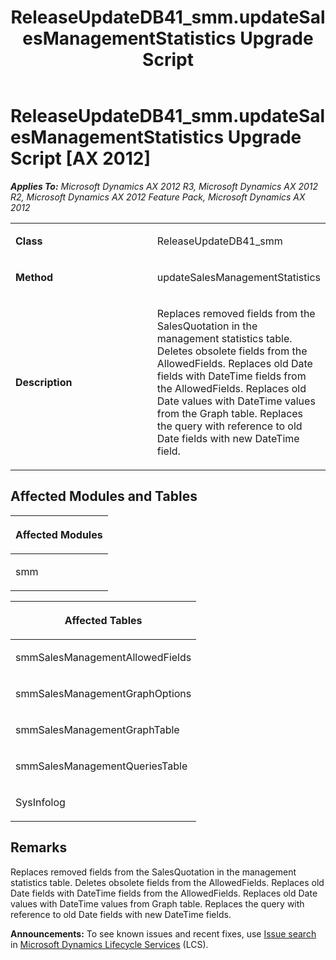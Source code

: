 ﻿---
title: ReleaseUpdateDB41_smm.updateSalesManagementStatistics Upgrade Script
TOCTitle: ReleaseUpdateDB41_smm.updateSalesManagementStatistics Upgrade Script
ms:assetid: 09bc8b51-e482-68b3-167f-2cc5be0d9106
ms:mtpsurl: https://msdn.microsoft.com/en-us/library/JJ735597(v=AX.60)
ms:contentKeyID: 49706507
ms.date: 05/18/2015
mtps_version: v=AX.60
---

# ReleaseUpdateDB41\_smm.updateSalesManagementStatistics Upgrade Script [AX 2012]


_**Applies To:** Microsoft Dynamics AX 2012 R3, Microsoft Dynamics AX 2012 R2, Microsoft Dynamics AX 2012 Feature Pack, Microsoft Dynamics AX 2012_

<table>
<colgroup>
<col style="width: 50%" />
<col style="width: 50%" />
</colgroup>
<tbody>
<tr class="odd">
<td><p><strong>Class</strong></p></td>
<td><p>ReleaseUpdateDB41_smm</p></td>
</tr>
<tr class="even">
<td><p><strong>Method</strong></p></td>
<td><p>updateSalesManagementStatistics</p></td>
</tr>
<tr class="odd">
<td><p><strong>Description</strong></p></td>
<td><p>Replaces removed fields from the SalesQuotation in the management statistics table. Deletes obsolete fields from the AllowedFields. Replaces old Date fields with DateTime fields from the AllowedFields. Replaces old Date values with DateTime values from the Graph table. Replaces the query with reference to old Date fields with new DateTime field.</p></td>
</tr>
</tbody>
</table>


## Affected Modules and Tables

<table>
<colgroup>
<col style="width: 100%" />
</colgroup>
<thead>
<tr class="header">
<th><p>Affected Modules</p></th>
</tr>
</thead>
<tbody>
<tr class="odd">
<td><p>smm</p></td>
</tr>
</tbody>
</table>


<table>
<colgroup>
<col style="width: 100%" />
</colgroup>
<thead>
<tr class="header">
<th><p>Affected Tables</p></th>
</tr>
</thead>
<tbody>
<tr class="odd">
<td><p>smmSalesManagementAllowedFields</p></td>
</tr>
<tr class="even">
<td><p>smmSalesManagementGraphOptions</p></td>
</tr>
<tr class="odd">
<td><p>smmSalesManagementGraphTable</p></td>
</tr>
<tr class="even">
<td><p>smmSalesManagementQueriesTable</p></td>
</tr>
<tr class="odd">
<td><p>SysInfolog</p></td>
</tr>
</tbody>
</table>


## Remarks

Replaces removed fields from the SalesQuotation in the management statistics table. Deletes obsolete fields from the AllowedFields. Replaces old Date fields with DateTime fields from the AllowedFields. Replaces old Date values with DateTime values from Graph table. Replaces the query with reference to old Date fields with new DateTime fields.

  
**Announcements:** To see known issues and recent fixes, use [Issue search](http://go.microsoft.com/fwlink/?linkid=389258) in [Microsoft Dynamics Lifecycle Services](http://go.microsoft.com/fwlink/?linkid=306505) (LCS).


